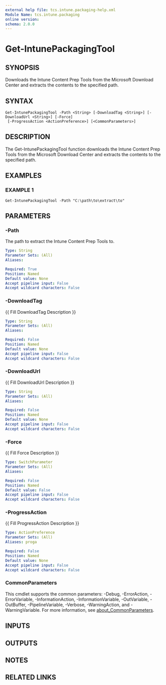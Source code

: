 ```yaml
---
external help file: tcs.intune.packaging-help.xml
Module Name: tcs.intune.packaging
online version:
schema: 2.0.0
---
```


# Get-IntunePackagingTool

## SYNOPSIS
Downloads the Intune Content Prep Tools from the Microsoft Download Center and extracts the contents to the specified path.

## SYNTAX

```
Get-IntunePackagingTool -Path <String> [-DownloadTag <String>] [-DownloadUrl <String>] [-Force]
 [-ProgressAction <ActionPreference>] [<CommonParameters>]
```

## DESCRIPTION
The Get-IntunePackagingTool function downloads the Intune Content Prep Tools from the Microsoft Download Center and extracts the contents to the specified path.

## EXAMPLES

### EXAMPLE 1
```
Get-IntunePackagingTool -Path "C:\path\to\extract\to"
```

## PARAMETERS

### -Path
The path to extract the Intune Content Prep Tools to.

```yaml
Type: String
Parameter Sets: (All)
Aliases:

Required: True
Position: Named
Default value: None
Accept pipeline input: False
Accept wildcard characters: False
```

### -DownloadTag
{{ Fill DownloadTag Description }}

```yaml
Type: String
Parameter Sets: (All)
Aliases:

Required: False
Position: Named
Default value: None
Accept pipeline input: False
Accept wildcard characters: False
```

### -DownloadUrl
{{ Fill DownloadUrl Description }}

```yaml
Type: String
Parameter Sets: (All)
Aliases:

Required: False
Position: Named
Default value: None
Accept pipeline input: False
Accept wildcard characters: False
```

### -Force
{{ Fill Force Description }}

```yaml
Type: SwitchParameter
Parameter Sets: (All)
Aliases:

Required: False
Position: Named
Default value: False
Accept pipeline input: False
Accept wildcard characters: False
```

### -ProgressAction
{{ Fill ProgressAction Description }}

```yaml
Type: ActionPreference
Parameter Sets: (All)
Aliases: proga

Required: False
Position: Named
Default value: None
Accept pipeline input: False
Accept wildcard characters: False
```

### CommonParameters
This cmdlet supports the common parameters: -Debug, -ErrorAction, -ErrorVariable, -InformationAction, -InformationVariable, -OutVariable, -OutBuffer, -PipelineVariable, -Verbose, -WarningAction, and -WarningVariable. For more information, see [about_CommonParameters](http://go.microsoft.com/fwlink/?LinkID=113216).

## INPUTS

## OUTPUTS

## NOTES

## RELATED LINKS
